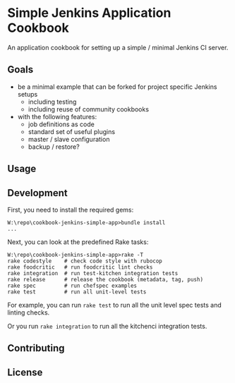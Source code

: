 
# Simple Jenkins Application Cookbook

An application cookbook for setting up a simple / minimal Jenkins CI server.

## Goals

 * be a minimal example that can be forked for project specific Jenkins setups
    * including testing
    * including reuse of community cookbooks
 * with the following features:
    * job definitions as code
    * standard set of useful plugins
    * master / slave configuration
    * backup / restore?

## Usage

## Development

First, you need to install the required gems:
```
W:\repo\cookbook-jenkins-simple-app>bundle install
...
```

Next, you can look at the predefined Rake tasks:
```
W:\repo\cookbook-jenkins-simple-app>rake -T
rake codestyle    # check code style with rubocop
rake foodcritic   # run foodcritic lint checks
rake integration  # run test-kitchen integration tests
rake release      # release the cookbook (metadata, tag, push)
rake spec         # run chefspec examples
rake test         # run all unit-level tests
```

For example, you can run `rake test` to run all the unit level spec tests and linting checks.

Or you run `rake integration` to run all the kitchenci integration tests.

## Contributing

## License

